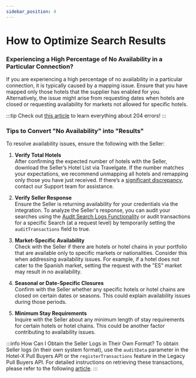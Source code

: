 ```yaml
--- 
sidebar_position: 4
---
```


# How to Optimize Search Results

### Experiencing a High Percentage of No Availability in a Particular Connection?

If you are experiencing a high percentage of no availability in a particular connection, it is typically caused by a mapping issue. Ensure that you have mapped only those hotels that the supplier has enabled for you. Alternatively, the issue might arise from requesting dates when hotels are closed or requesting availability for markets not allowed for specific hotels.

:::tip
Check out [this article](/kb/our-products/are-you-a-buyer/our-methods/lists-of-errors-and-warnings/error-no-results-found) to learn everything about 204 errors!
:::

### Tips to Convert "No Availability" into "Results"

To resolve availability issues, ensure the following with the Seller:

1. **Verify Total Hotels**  
   After confirming the expected number of hotels with the Seller, download the Seller’s Hotel List via Travelgate. If the number matches your expectations, we recommend unmapping all hotels and remapping only those you have just received. If there’s a [significant discrepancy](/kb/connections/connections-content/i-am-not-receiving-the-static-content-expected), contact our Support team for assistance.

2. **Verify Seller Response**  
   Ensure the Seller is returning availability for your credentials via the integration. To analyze the Seller's response, you can audit your searches using the [Audit Search Logs Functionality](/kb/apps/monitoring-apps/logging/how-can-i-download-search-logs) or audit transactions for a specific Search (at a request level) by temporarily setting the `auditTransactions` field to true.

3. **Market-Specific Availability**  
   Check with the Seller if there are hotels or hotel chains in your portfolio that are available only to specific markets or nationalities. Consider this when addressing availability issues. For example, if a hotel does not cater to the Spanish market, setting the request with the "ES" market may result in no availability.

4. **Seasonal or Date-Specific Closures**  
   Confirm with the Seller whether any specific hotels or hotel chains are closed on certain dates or seasons. This could explain availability issues during those periods.

5. **Minimum Stay Requirements**  
   Inquire with the Seller about any minimum length of stay requirements for certain hotels or hotel chains. This could be another factor contributing to availability issues.

:::info How Can I Obtain the Seller Logs in Their Own Format?
To obtain Seller logs (in their own system format), use the `auditData` parameter in the Hotel-X Pull Buyers API or the `registerTransactions` feature in the Legacy Pull Buyers API. For detailed instructions on retrieving these transactions, please refer to the following [article](/kb/apps/monitoring-apps/logging/how-can-i-receive-seller-transactions-in-their-api-format).
:::

